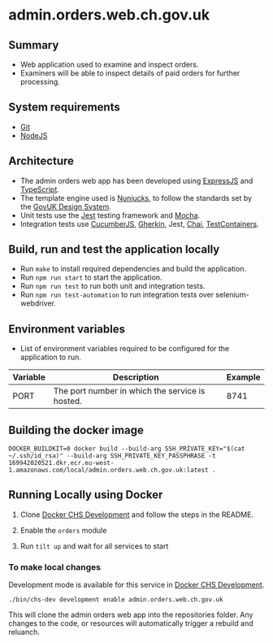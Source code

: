# admin.orders.web.ch.gov.uk

## Summary

* Web application used to examine and inspect orders.
* Examiners will be able to inspect details of paid orders 
for further processing.

## System requirements

* [Git](https://git-scm.com/downloads)
* [NodeJS](https://nodejs.org/en/)

## Architecture

* The admin orders web app has been developed using [ExpressJS](https://expressjs.com/) and 
[TypeScript](https://www.typescriptlang.org/).
* The template engine used is [Nunjucks](https://mozilla.github.io/nunjucks/), 
to follow the standards set by the [GovUK Design System](https://design-system.service.gov.uk/).
* Unit tests use the [Jest](https://jestjs.io/) testing framework and [Mocha](https://mochajs.org/).
* Integration tests use [CucumberJS](https://cucumber.io/docs/installation/javascript/), 
[Gherkin](https://cucumber.io/docs/gherkin/), Jest, [Chai](https://www.chaijs.com/),
[TestContainers](https://github.com/testcontainers/testcontainers-node).

## Build, run and test the application locally

* Run `make` to install required dependencies and build the application.
* Run `npm run start` to start the application.
* Run `npm run test` to run both unit and integration tests.  
* Run `npm run test-automation` to run integration tests over selenium-webdriver.
    
## Environment variables

* List of environment variables required to be configured for the application to run.

|Variable   |Description                                      |Example  |
|-----------|-------------------------------------------------|---------|
|PORT       |The port number in which the service is hosted.  | 8741    |    


## Building the docker image

    DOCKER_BUILDKIT=0 docker build --build-arg SSH_PRIVATE_KEY="$(cat ~/.ssh/id_rsa)" --build-arg SSH_PRIVATE_KEY_PASSPHRASE -t 169942020521.dkr.ecr.eu-west-1.amazonaws.com/local/admin.orders.web.ch.gov.uk:latest . 

## Running Locally using Docker

1. Clone [Docker CHS Development](https://github.com/companieshouse/docker-chs-development) and follow the steps in the
   README.

1. Enable the `orders` module

1. Run `tilt up` and wait for all services to start

### To make local changes

Development mode is available for this service
in [Docker CHS Development](https://github.com/companieshouse/docker-chs-development).

    ./bin/chs-dev development enable admin.orders.web.ch.gov.uk

This will clone the admin orders web app into the repositories folder. Any changes to the code, or resources will
automatically trigger a rebuild and reluanch.